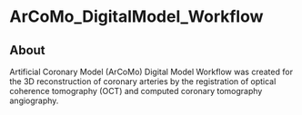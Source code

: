 # ArCoMo_DigitalModel_Workflow

## About
Artificial Coronary Model (ArCoMo) Digital Model Workflow was created for the 3D reconstruction of coronary arteries 
by the registration of optical coherence tomography (OCT) and computed coronary tomography angiography.

